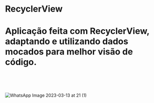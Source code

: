# RecyclerView

<h1>Aplicação feita com RecyclerView, adaptando e utilizando dados mocados para melhor visão de código.</h1>
<br>
<br>
<br>


![WhatsApp Image 2023-03-13 at 21  (1)](https://user-images.githubusercontent.com/102183014/225158369-4fbba77c-430f-4563-b88f-bc6dcc0dd8f4.jpg)
